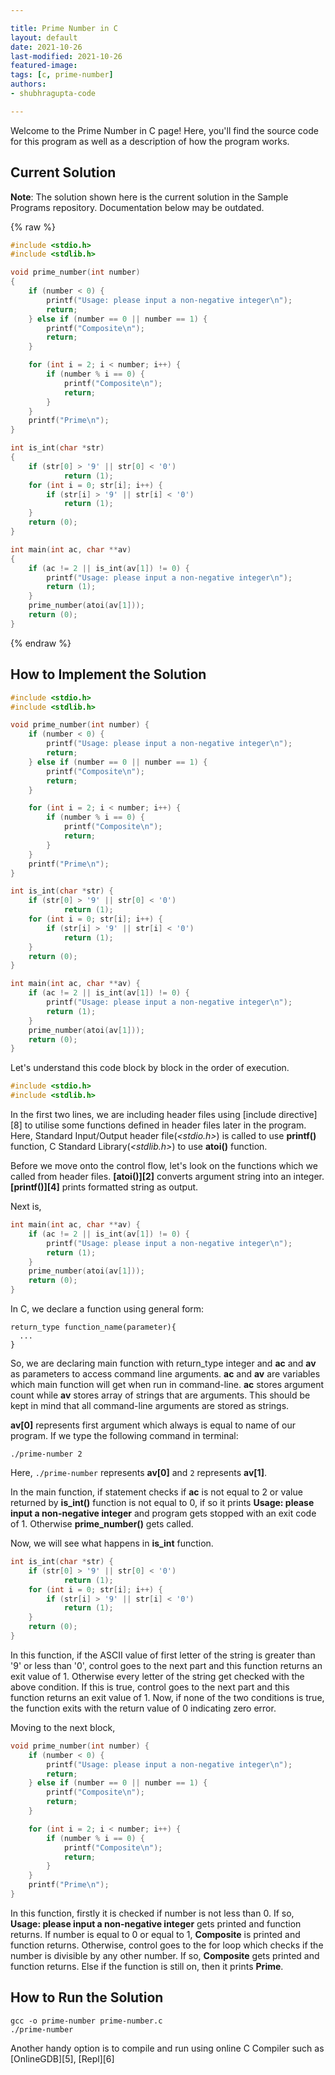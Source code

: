 ```yaml
---

title: Prime Number in C  
layout: default  
date: 2021-10-26
last-modified: 2021-10-26
featured-image:
tags: [c, prime-number]  
authors:
- shubhragupta-code

---
```


Welcome to the Prime Number in C page! Here, you'll find the source code for this program as well as a description of how the program works.

## Current Solution

**Note**: The solution shown here is the current solution in the Sample Programs repository. Documentation below may be outdated.

{% raw %}

```C
#include <stdio.h>
#include <stdlib.h>

void prime_number(int number)
{
    if (number < 0) {
        printf("Usage: please input a non-negative integer\n");
        return;
    } else if (number == 0 || number == 1) {
        printf("Composite\n");
        return;
    }

    for (int i = 2; i < number; i++) {
        if (number % i == 0) {
            printf("Composite\n");
            return;
        }
    }
    printf("Prime\n");
}

int is_int(char *str)
{
    if (str[0] > '9' || str[0] < '0')
            return (1);
    for (int i = 0; str[i]; i++) {
        if (str[i] > '9' || str[i] < '0')
            return (1);
    }
    return (0);
}

int main(int ac, char **av)
{
    if (ac != 2 || is_int(av[1]) != 0) {
        printf("Usage: please input a non-negative integer\n");
        return (1);
    }
	prime_number(atoi(av[1]));
	return (0);
}
```

{% endraw %}

## How to Implement the Solution


```c
#include <stdio.h>
#include <stdlib.h>

void prime_number(int number) {
    if (number < 0) {
        printf("Usage: please input a non-negative integer\n");
        return;
    } else if (number == 0 || number == 1) {
        printf("Composite\n");
        return;
    }

    for (int i = 2; i < number; i++) {
        if (number % i == 0) {
            printf("Composite\n");
            return;
        }
    }
    printf("Prime\n");
}

int is_int(char *str) {
    if (str[0] > '9' || str[0] < '0')
            return (1);
    for (int i = 0; str[i]; i++) {
        if (str[i] > '9' || str[i] < '0')
            return (1);
    }
    return (0);
}

int main(int ac, char **av) {
    if (ac != 2 || is_int(av[1]) != 0) {
        printf("Usage: please input a non-negative integer\n");
        return (1);
    }
	prime_number(atoi(av[1]));
	return (0);
}
```
Let's understand this code block by block in the order of execution.

```c
#include <stdio.h>
#include <stdlib.h>
```
In the first two lines, we are including header files using [include directive][8] to utilise some functions defined in header files later in the program.
Here, Standard Input/Output header file(*\<stdio.h\>*) is called to use **printf()** function, C Standard Library(*\<stdlib.h\>*) to use **atoi()** function.&nbsp;

Before we move onto the control flow, let's look on the functions which we called from header files.
**[atoi()][2]** converts argument string into an integer. **[printf()][4]** prints formatted string as output.

Next is,
```c
int main(int ac, char **av) {
    if (ac != 2 || is_int(av[1]) != 0) {
        printf("Usage: please input a non-negative integer\n");
        return (1);
    }
	prime_number(atoi(av[1]));
	return (0);
}
```

In C, we declare a function using general form:
```
return_type function_name(parameter){
  ...
}
```
So, we are declaring main function with return_type integer and **ac** and **av** as parameters to access command line arguments.
**ac** and **av** are variables which main function will get when run in command-line. **ac** stores argument count while **av** stores array of strings that are arguments. This should be kept in mind that all command-line arguments are stored as strings.

**av[0]** represents first argument which always is equal to name of our program. If we type the following command in terminal:
```console
./prime-number 2
```
Here, ```./prime-number``` represents **av[0]** and ```2``` represents **av[1]**.

In the main function, if statement checks if **ac** is not equal to 2 or value returned by **is_int()** function is not equal to 0, if so it prints **Usage: please input a non-negative integer** and program gets stopped with an exit code of 1. Otherwise **prime_number()** gets called.

Now, we will see what happens in **is_int** function.
```c
int is_int(char *str) {
    if (str[0] > '9' || str[0] < '0')
            return (1);
    for (int i = 0; str[i]; i++) {
        if (str[i] > '9' || str[i] < '0')
            return (1);
    }
    return (0);
}
```
In this function, if the ASCII value of first letter of the string is greater than '9' or less than '0', control goes to the next part and this function returns an exit value of 1. Otherwise every letter of the string get checked with the above condition. If this is true, control goes to the next part and this function returns an exit value of 1.
Now, if none of the two conditions is true, the function exits with the return value of 0 indicating zero error.

Moving to the next block,
```c
void prime_number(int number) {
    if (number < 0) {
        printf("Usage: please input a non-negative integer\n");
        return;
    } else if (number == 0 || number == 1) {
        printf("Composite\n");
        return;
    }

    for (int i = 2; i < number; i++) {
        if (number % i == 0) {
            printf("Composite\n");
            return;
        }
    }
    printf("Prime\n");
}
```
In this function, firstly it is checked if number is not less than 0. If so, **Usage: please input a non-negative integer** gets printed and function returns.
If number is equal to 0 or equal to 1, **Composite** is printed and function returns.
Otherwise, control goes to the for loop which checks if the number is divisible by any other number. If so, **Composite** gets printed and function returns. Else if the function is still on, then it prints **Prime**.


## How to Run the Solution

```console
gcc -o prime-number prime-number.c
./prime-number
```
Another handy option is to compile and run using online C Compiler such as [OnlineGDB][5], [Repl][6]
